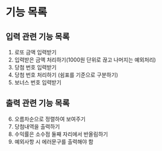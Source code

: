 # 기능 목록
## 입력 관련 기능 목록
1. 로또 금액 입력받기 
2. 입력받은 금액 처리하기(1000원 단위로 끊고 나머지는 예외처리)
3. 당첨 번호 입력받기 
4. 당첨 번호 처리하기 (쉼표를 기준으로 구분하기)
5. 보너스 번호 입력받기
## 출력 관련 기능 목록
6. 오름차순으로 정렬하여 보여주기 
7. 당첨내역을 출력하기 
8. 수익률은 소수점 둘째 자리에서 반올림하기 
9. 예외사항 시 에러문구를 출력해야 함 

